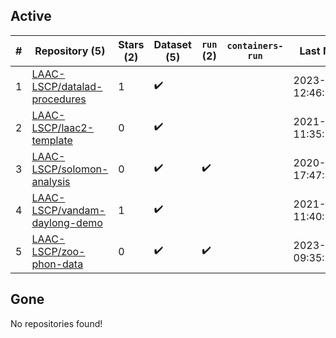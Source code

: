 ## Active
| # | Repository (5) | Stars (2) | Dataset (5) | `run` (2) | `containers-run` | Last Modified |
| --- | --- | --- | --- | --- | --- | --- |
| 1 | [LAAC-LSCP/datalad-procedures](https://github.com/LAAC-LSCP/datalad-procedures) | 1 | :heavy_check_mark: |  |  | 2023-07-24 12:46:27+00:00 |
| 2 | [LAAC-LSCP/laac2-template](https://github.com/LAAC-LSCP/laac2-template) | 0 | :heavy_check_mark: |  |  | 2021-06-16 11:35:59+00:00 |
| 3 | [LAAC-LSCP/solomon-analysis](https://github.com/LAAC-LSCP/solomon-analysis) | 0 | :heavy_check_mark: | :heavy_check_mark: |  | 2020-12-03 17:47:49+00:00 |
| 4 | [LAAC-LSCP/vandam-daylong-demo](https://github.com/LAAC-LSCP/vandam-daylong-demo) | 1 | :heavy_check_mark: |  |  | 2021-07-21 11:40:10+00:00 |
| 5 | [LAAC-LSCP/zoo-phon-data](https://github.com/LAAC-LSCP/zoo-phon-data) | 0 | :heavy_check_mark: | :heavy_check_mark: |  | 2023-03-09 09:35:12+00:00 |

## Gone
No repositories found!
